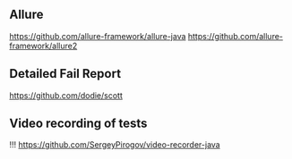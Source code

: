 ## Allure 

https://github.com/allure-framework/allure-java
https://github.com/allure-framework/allure2

## Detailed Fail Report
https://github.com/dodie/scott

## Video recording of tests
!!! https://github.com/SergeyPirogov/video-recorder-java
